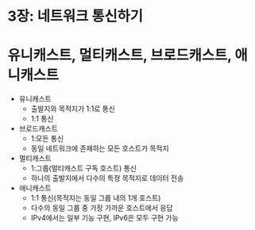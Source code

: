 # 3장: 네트워크 통신하기
# 유니캐스트, 멀티캐스트, 브로드캐스트, 애니캐스트

- 유니캐스트
    - 출발지와 목적지가 1:1로 통신
    - 1:1 통신
- 브로드캐스트
    - 1:모든 통신
    - 동일 네트워크에 존재하는 모든 호스트가 목적지
- 멀티캐스트
    - 1:그룹(멀티캐스트 구독 호스트) 통신
    - 하나의 출발지에서 다수의 특정 목적지로 데이터 전송
- 애니캐스트
    - 1:1 통신(목적지는 동일 그룹 내의 1개 호스트)
    - 다수의 동일 그룹 중 가장 가까운 호스트에서 응답
    - IPv4에서는 일부 기능 구현, IPv6은 모두 구현 가능